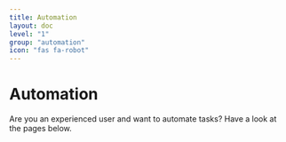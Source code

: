 ```yaml
---
title: Automation
layout: doc
level: "1"
group: "automation"
icon: "fas fa-robot"
---
```


# Automation

Are you an experienced user and want to automate tasks? Have a look at the pages below.
